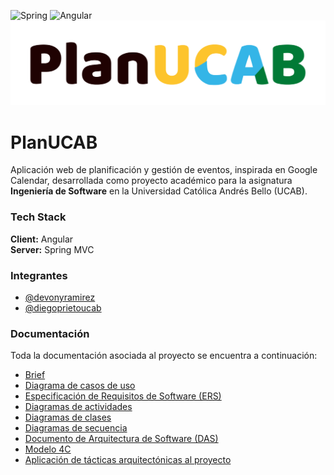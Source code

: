 ![Spring](https://img.shields.io/badge/Spring-6DB33F?style=flat&logo=spring&logoColor=white)
![Angular](https://img.shields.io/badge/Angular-0F0F11?style=flat&logo=angular&logoColor=white)
![App Screenshot](src/LogoReadme.png)

# PlanUCAB

Aplicación web de planificación y gestión de eventos, inspirada en Google Calendar, desarrollada como proyecto académico para la asignatura **Ingeniería de Software** en la Universidad Católica Andrés Bello (UCAB).

###  Tech Stack

**Client:** Angular  
**Server:** Spring MVC


### Integrantes

- [@devonyramirez](https://www.github.com/devonyramirez)
- [@diegoprietoucab](https://www.github.com/diegoprietoucab)


### Documentación
Toda la documentación asociada al proyecto se encuentra a continuación:

- [Brief]()
- [Diagrama de casos de uso]()
- [Especificación de Requisitos de Software (ERS)]()
- [Diagramas de actividades]()
- [Diagramas de clases]()
- [Diagramas de secuencia]()
- [Documento de Arquitectura de Software (DAS)]()
- [Modelo 4C]()
- [Aplicación de tácticas arquitectónicas al proyecto]()